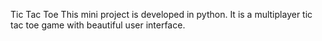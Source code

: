 Tic Tac Toe
This mini project is developed in python.
It is a multiplayer tic tac toe game with beautiful user interface.
